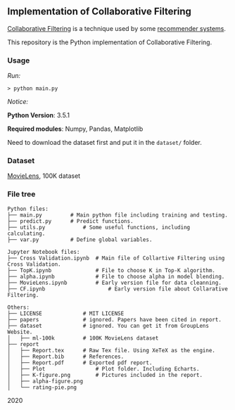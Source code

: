 ## Implementation of Collaborative Filtering

[Collaborative Filtering](https://en.wikipedia.org/wiki/Collaborative_filtering) is a technique used by some [recommender systems](https://en.wikipedia.org/wiki/Recommender_system).

This repository is the Python implementation of Collaborative Filtering.

### Usage

*Run:*

```
> python main.py
```

*Notice:*

**Python Version**: 3.5.1

**Required modules**: Numpy, Pandas, Matplotlib

Need to download the dataset first and put it in the `dataset/` folder.


### Dataset

[MovieLens](http://grouplens.org/datasets/movielens/), 100K dataset


### File tree

```
Python files:
├── main.py			# Main python file including training and testing.
├── predict.py		# Predict functions.
├── utils.py			# Some useful functions, including calculating.
├── var.py			# Define global variables.

Jupyter Notebook files:
├── Cross Validation.ipynb	# Main file of Collartive Filtering using Cross Validation.
├── TopK.ipynb				# File to choose K in Top-K algorithm.
├── alpha.ipynb				# File to choose alpha in model blending.
├── MovieLens.ipynb			# Early version file for data cleanning.
├── CF.ipynb					# Early version file about Collarative Filtering.

Others:
├── LICENSE				# MIT LICENSE
├── papers				# ignored. Papers have been cited in report.
├── dataset				# ignored. You can get it from GroupLens Website.
│   ├── ml-100k			# 100K MovieLens dataset
├── report
│   ├── Report.tex		# Raw Tex file. Using XeTeX as the engine.
│   ├── Report.bib		# References.
│   ├── Report.pdf		# Exported pdf report.
│   ├── Plot				# Plot folder. Including Echarts.
│   ├── K-figure.png		# Pictures included in the report.
│   ├── alpha-figure.png
│   └── rating-pie.png
```



2020
